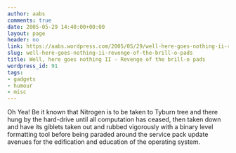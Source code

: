 ```yaml
---
author: aabs
comments: true
date: 2005-05-29 14:40:00+00:00
layout: page
header: no
link: https://aabs.wordpress.com/2005/05/29/well-here-goes-nothing-ii-revenge-of-the-brill-o-pads/
slug: well-here-goes-nothing-ii-revenge-of-the-brill-o-pads
title: Well, here goes nothing II - Revenge of the brill-o pads
wordpress_id: 91
tags:
- gadgets
- humour
- misc
---
```


Oh Yea! Be it known that Nitrogen is to be taken to Tyburn tree and there hung by the hard-drive until all computation has ceased, then taken down and have its giblets taken out and rubbed vigorously with a binary level formatting tool before being paraded around the service pack update avenues for the edification and education of the operating system.
